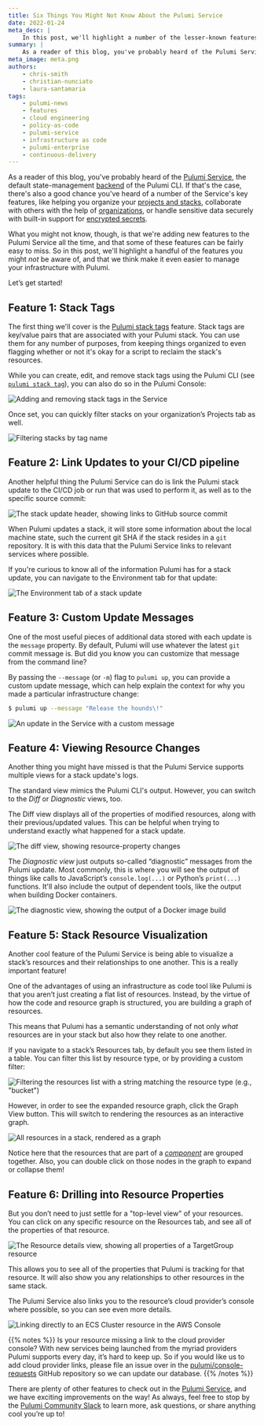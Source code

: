 ```yaml
---
title: Six Things You Might Not Know About the Pulumi Service
date: 2022-01-24
meta_desc: |
    In this post, we'll highlight a number of the lesser-known features of the Pulumi Service that make it even easier to manage your infrastructure with Pulumi.
summary: |
    As a reader of this blog, you've probably heard of the Pulumi Service, the default state-management backend of the Pulumi CLI, and if that's the case, there's a good chance you've also heard of many of its key features. But did you know we're adding new features to the Service all the time---some of which are incredibly easy to miss? In this post, we'll highlight a few of those lesser-known features that we think make it even easier to manage your infrastructure with Pulumi.
meta_image: meta.png
authors:
    - chris-smith
    - christian-nunciato
    - laura-santamaria
tags:
    - pulumi-news
    - features
    - cloud engineering
    - policy-as-code
    - pulumi-service
    - infrastructure as code
    - pulumi-enterprise
    - continuous-delivery
---
```


As a reader of this blog, you've probably heard of the [Pulumi Service](/product/pulumi-service/), the default state-management [backend](/docs/intro/concepts/state/) of the Pulumi CLI. If that's the case, there's also a good chance you've heard of a number of the Service's key features, like helping you organize your [projects and stacks](/docs/intro/pulumi-cloud/projects-and-stacks/), collaborate with others with the help of [organizations](/docs/intro/pulumi-cloud/organizations/), or handle sensitive data securely with built-in support for [encrypted secrets](https://www.pulumi.com/docs/intro/concepts/secrets/).

What you might not know, though, is that we're adding new features to the Pulumi Service all the time, and that some of these features can  be fairly easy to miss. So in this post, we'll highlight a handful of the features you might _not_ be aware of, and that we think make it even easier to manage your infrastructure with Pulumi.

Let’s get started!

## Feature 1: Stack Tags

The first thing we'll cover is the [Pulumi stack tags](/docs/intro/concepts/stack#stack-tags) feature. Stack tags are key/value pairs that are associated with your Pulumi stack. You can use them for any number of purposes, from keeping things organized to even flagging whether or not it's okay for a script to reclaim the stack's resources.

While you can create, edit, and remove stack tags using the Pulumi CLI (see [`pulumi stack tag`](/docs/reference/cli/pulumi_stack_tag)), you can also do so in the Pulumi Console:

![Adding and removing stack tags in the Service ](https://user-images.githubusercontent.com/274700/150612443-b0b187e1-6329-42ca-816f-01de1bc5d4ff.gif)

Once set, you can quickly filter stacks on your organization’s Projects tab as well.

![Filtering stacks by tag name](https://user-images.githubusercontent.com/274700/150613454-1554b763-2e8b-42e9-80ce-e629048bb1b9.png)

## Feature 2: Link Updates to your CI/CD pipeline

Another helpful thing the Pulumi Service can do is link the Pulumi stack update to the CI/CD job or run that was used to perform it, as well as to the specific source commit:

![The stack update header, showing links to GitHub source commit](https://user-images.githubusercontent.com/274700/150612892-f8e84597-2ce2-4687-8acc-236a57f6c6a4.png)

When Pulumi updates a stack, it will store some information about the local machine state, such the current git SHA if the stack resides in a `git` repository. It is with this data that the Pulumi Service links to relevant services where possible.

If you're curious to know all of the information Pulumi has for a stack update, you can navigate to the Environment tab for that update:

![The Environment tab of a stack update](https://user-images.githubusercontent.com/274700/150613104-510c755f-180e-4f0c-a2cb-e9f9816649e6.png)

## Feature 3: Custom Update Messages

One of the most useful pieces of additional data stored with each update is the `message` property. By default, Pulumi will use whatever the latest `git` commit message is. But did you know you can customize that message from the command line?

By passing the `--message` (or `-m`) flag to `pulumi up`, you can provide a custom update message, which can help explain the context for why you made a particular infrastructure change:

```bash
$ pulumi up --message "Release the hounds\!"
```

![An update in the Service with a custom message](https://user-images.githubusercontent.com/274700/150614494-b1c6aef1-aed0-4de5-a815-f4f8ddcef48a.png)

## Feature 4: Viewing Resource Changes

Another thing you might have missed is that the Pulumi Service supports multiple views for a stack update's logs.

The standard view mimics the Pulumi CLI's output. However, you can switch to the _Diff_ or _Diagnostic_ views, too.

The Diff view displays all of the properties of modified resources, along with their previous/updated values. This can be helpful when trying to understand exactly what happened for a stack update.

![The diff view, showing resource-property changes](https://user-images.githubusercontent.com/274700/150618931-5881cc70-36ab-4e46-b01c-53c13b8edfa1.png)

The _Diagnostic view_ just outputs so-called “diagnostic” messages from the Pulumi update. Most commonly, this is where you will see the output of things like calls to JavaScript’s `console.log(...)` or Python’s `print(...)` functions. It'll also include the output of dependent tools, like the output when building Docker containers.

![The diagnostic view, showing the output of a Docker image build](https://user-images.githubusercontent.com/274700/150619125-8067b1c6-843d-4f52-999c-69f8e184870e.png)

## Feature 5: Stack Resource Visualization

Another cool feature of the Pulumi Service is being able to visualize a stack’s resources and their relationships to one another. This is a really important feature!

One of the advantages of using an infrastructure as code tool like Pulumi is that you aren’t just creating a flat list of resources. Instead, by the virtue of how the code and resource graph is structured, you are building a graph of resources.

This means that Pulumi has a semantic understanding of not only _what_ resources are in your stack but also how they relate to one another.

If you navigate to a stack’s Resources tab, by default you see them listed in a table. You can filter this list by resource type, or by providing a custom filter:

![Filtering the resources list with a string matching the resource type (e.g., "bucket")](https://user-images.githubusercontent.com/274700/150619318-9d452d1f-dc30-4907-af6a-9941c4c5fa68.png)

However, in order to see the expanded resource graph, click the Graph View button. This will switch to rendering the resources as an interactive graph.

![All resources in a stack, rendered as a graph](https://user-images.githubusercontent.com/274700/150619812-e32419b9-db31-489f-b132-df59b4da2c9f.png)

Notice here that the resources that are part of a [_component_](https://www.pulumi.com/docs/intro/concepts/resources/#components) are grouped together. Also, you can double click on those nodes in the graph to expand or collapse them!

## Feature 6: Drilling into Resource Properties

But you don’t need to just settle for a "top-level view" of your resources. You can click on any specific resource on the Resources tab, and see all of the properties of that resource.

![The Resource details view, showing all properties of a TargetGroup resource](https://user-images.githubusercontent.com/274700/150619959-7025d772-14e5-45a7-b660-78a1fc8d769b.png)

This allows you to see all of the properties that Pulumi is tracking for that resource. It will also show you any relationships to other resources in the same stack.

The Pulumi Service also links you to the resource’s cloud provider’s console where possible, so you can see even more details.

![Linking directly to an ECS Cluster resource in the AWS Console](https://user-images.githubusercontent.com/274700/150620181-be3e7a09-3630-4898-89fa-7c7b775e1d35.png)

{{% notes %}}
Is your resource missing a link to the cloud provider console? With new services being launched from the myriad providers Pulumi supports every day, it’s hard to keep up. So if you would like us to add cloud provider links, please file an issue over in the [pulumi/console-requests](https://github.com/pulumi/console-requests/) GitHub repository so we can update our database.
{{% /notes %}}

There are plenty of other features to check out in the [Pulumi Service](/product/pulumi-service/), and we have exciting improvements on the way! As always, feel free to stop by the [Pulumi Community Slack](https://slack.pulumi.com) to learn more, ask questions, or share anything cool you’re up to!
